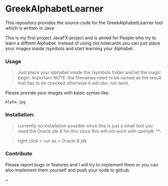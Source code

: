 # GreekAlphabetLearner


This repository provides the source code for the GreekAlphabetLearner tool which is written in Java

This is my first project JavaFX project and is aimed for People who try to learn a diffrent Alphabet. Instead of using old notecards you can just place your images inside /symbols and start learning your Alphabet.



### Usage
> Just place your alphabet inside the /symbols folder and let the magic begin.
Important NOTE: the filenames need to be named as the result that has to be checked otherwise it will obv. not work.

Please provide your images with basic syntax like 

    Alpha.jpg


### Installation:
> currently no installation possible since this is just a small tool
you need the Oracle jdk 8 for this since this will not work with openjdk **.

> right click > run as > Oracle 8 jdk 

### Contribute

Please report bugs or features and I will try to implement them or you can also implement them yourself and push your code to github.


~                     
